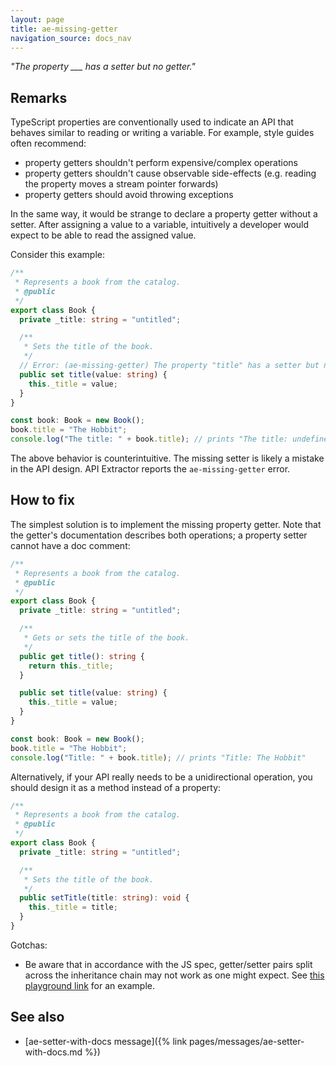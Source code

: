 ```yaml
---
layout: page
title: ae-missing-getter
navigation_source: docs_nav
---
```


*"The property ___ has a setter but no getter."*

## Remarks

TypeScript properties are conventionally used to indicate an API that behaves similar to reading or writing a variable.
For example, style guides often recommend:

- property getters shouldn't perform expensive/complex operations
- property getters shouldn't cause observable side-effects (e.g. reading the property moves a stream pointer forwards)
- property getters should avoid throwing exceptions

In the same way, it would be strange to declare a property getter without a setter.  After assigning a value
to a variable, intuitively a developer would expect to be able to read the assigned value.


Consider this example:

```ts
/**
 * Represents a book from the catalog.
 * @public
 */
export class Book {
  private _title: string = "untitled";

  /**
   * Sets the title of the book.
   */
  // Error: (ae-missing-getter) The property "title" has a setter but no getter.
  public set title(value: string) {
    this._title = value;
  }
}

const book: Book = new Book();
book.title = "The Hobbit";
console.log("The title: " + book.title); // prints "The title: undefined"
```

The above behavior is counterintuitive.  The missing setter is likely a mistake in the API design.
API Extractor reports the `ae-missing-getter` error.

## How to fix

The simplest solution is to implement the missing property getter.  Note that the getter's documentation describes
both operations; a property setter cannot have a doc comment:

```ts
/**
 * Represents a book from the catalog.
 * @public
 */
export class Book {
  private _title: string = "untitled";

  /**
   * Gets or sets the title of the book.
   */
  public get title(): string {
    return this._title;
  }

  public set title(value: string) {
    this._title = value;
  }
}

const book: Book = new Book();
book.title = "The Hobbit";
console.log("Title: " + book.title); // prints "Title: The Hobbit"
```

Alternatively, if your API really needs to be a unidirectional operation, you should design it as a method instead
of a property:

```ts
/**
 * Represents a book from the catalog.
 * @public
 */
export class Book {
  private _title: string = "untitled";

  /**
   * Sets the title of the book.
   */
  public setTitle(title: string): void {
    this._title = title;
  }
}
```

Gotchas:

- Be aware that in accordance with the JS spec, getter/setter pairs split across the inheritance chain may not
  work as one might expect. See [this playground link](https://www.typescriptlang.org/play?#code/PQKhCgAIUglBTADgJ3gZ3gOwC5sgQ0kXmTQHtMA6KGAAUQFcAjAGwEsBjG4cDl-NHgAKJcpkgBvKJBkoy2eBwUATSAH1M+ALbxIAXkgByQwG5w0maAgybMAOLxckbAAtdmnZDIAzZ26KiFNQ2MiA8IQDmjpAe8AAUAJQAXJBo2MhsmBGSFiGQqNgMyOKubGiUGtrwZiEAvuD14FY0cEioGDh4+OLwWogsZACe8PDBdIysnGM8fAJ4AKJ9A8O68AAeCpjKwoHiUiHNeTAAyo54ru5VXr4XAaRBudDhNsDAkPPIyGTIKXH48ABaLRlNCZCIAqLYBTIBKQAAq-jkxGQ2EGkAARNg2NgWPB0ZAXAICKlHNDIEwGNgYmRIJDocEXm8EWVICQvshICz1sQlPBlJRIAADRb9IYjQWQADubBYLGpVMybgyVNudJIkG8Xy0QpE90wgoZljep10t0FHAo5FxlAGEQlTHgA0lhpJVNicQAbvgWAx4Ck0hksrD9nkZKVypVPAYvT7qrl6o0LZg0qylmLdAZMPBJe80ytEmZeqKVpRYvojABBdgceCmXiWsjW21xIvLEalqoJEyQV6QAAyZAieEFDC28G8mT5BqAA) for an example.

## See also

- [ae-setter-with-docs message]({% link pages/messages/ae-setter-with-docs.md %})
